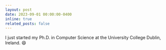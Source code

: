 ```yaml
---
layout: post
date: 2023-09-01 00:00:00-0400
inline: true
related_posts: false
---
```


I just started my Ph.D. in Computer Science at the University College Dublin, Ireland. :smile:
